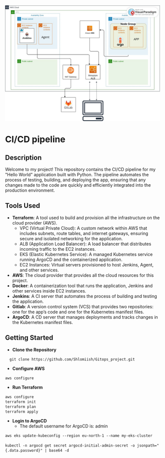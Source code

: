 ![Description of Image](./Diagram.jpg)

# CI/CD pipeline

## Description

Welcome to my project! This repository contains the CI/CD pipeline for my "Hello World" application built with Python. The pipeline automates the process of testing, building, and deploying the app, ensuring that any changes made to the code are quickly and efficiently integrated into the production environment.

## Tools Used

- **Terraform**: A tool used to build and provision all the infrastructure on the cloud provider (AWS).
  - VPC (Virtual Private Cloud): A custom network within AWS that includes subnets, route tables, and internet gateways, ensuring secure and isolated networking for the application.
  - ALB (Application Load Balancer): A load balancer that distributes incoming traffic to the EC2 instances.
  - EKS (Elastic Kubernetes Service): A managed Kubernetes service running ArgoCD and the containerized application.
  - EC2 Instances: Virtual servers provisioned to host Jenkins, Agent, and other services.
- **AWS**: The cloud provider that provides all the cloud resources for this project.
- **Docker**: A containerization tool that runs the application, Jenkins and other services inside EC2 instances.
- **Jenkins**: A CI server that automates the process of building and testing the application.
- **Gitlab**: A version control system (VCS) that provides two repositories: one for the app’s code and one for the Kubernetes manifest files.
- **ArgoCD**: A CD server that manages deployments and tracks changes in the Kubernetes manifest files.

## Getting Started

- **Clone the Repository**

```
  git clone https://github.com/Shlomiish/Gitops_project.git
```

- **Configure AWS**

```
aws configure
```

- **Run Terraform**

```
aws configure
terraform init
terraform plan
terraform apply
```

- **Login to ArgoCD**
  - The default username for ArgoCD is: admin

```
aws eks update-kubeconfig --region eu-north-1 --name my-eks-cluster

kubectl -n argocd get secret argocd-initial-admin-secret -o jsonpath="{.data.password}" | base64 -d

```
